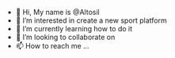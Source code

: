 - 👋 Hi, My name is @Altosil
- 👀 I’m interested in create a new sport platform
- 🌱 I’m currently learning how to do it
- 💞️ I’m looking to collaborate on 
- 📫 How to reach me ...

<!---
Altosil/Altosil is a ✨ special ✨ repository because its `README.md` (this file) appears on your GitHub profile.
You can click the Preview link to take a look at your changes.
--->
